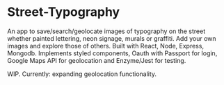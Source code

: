 # Street-Typography

An app to save/search/geolocate images of typography on the street whether painted lettering, neon signage, murals or graffiti. Add your own images and explore those of others. Built with React, Node, Express, Mongodb. Implements styled components, Oauth with Passport for login, Google Maps API for geolocation and Enzyme/Jest for testing.

WIP. Currently: expanding geolocation functionality.
